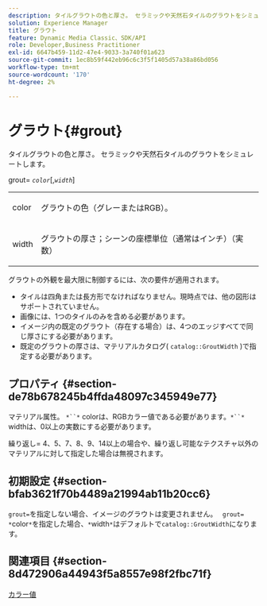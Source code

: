```yaml
---
description: タイルグラウトの色と厚さ。 セラミックや天然石タイルのグラウトをシミュレートします。
solution: Experience Manager
title: グラウト
feature: Dynamic Media Classic、SDK/API
role: Developer,Business Practitioner
exl-id: 6647b459-11d2-47e4-9033-3a740f01a623
source-git-commit: 1ec8b59f442eb96c6c3f5f1405d57a38a86bd056
workflow-type: tm+mt
source-wordcount: '170'
ht-degree: 2%

---
```


# グラウト{#grout}

タイルグラウトの色と厚さ。 セラミックや天然石タイルのグラウトをシミュレートします。

grout= *`color`*[,*`width`*]

<table id="simpletable_302B78CFC8F14E0F962D1D2064AD1371"> 
 <tr class="strow"> 
  <td class="stentry"> <p> <span class="codeph"> <span class="varname"> color  </span> </span> </p> </td> 
  <td class="stentry"> <p>グラウトの色（グレーまたはRGB）。 </p> </td> 
 </tr> 
 <tr class="strow"> 
  <td class="stentry"> <p> <span class="codeph"> <span class="varname"> width </span> </span> </p> </td> 
  <td class="stentry"> <p>グラウトの厚さ；シーンの座標単位（通常はインチ）（実数） </p> </td> 
 </tr> 
</table>

グラウトの外観を最大限に制御するには、次の要件が適用されます。

* タイルは四角または長方形でなければなりません。現時点では、他の図形はサポートされていません。
* 画像には、1つのタイルのみを含める必要があります。
* イメージ内の既定のグラウト（存在する場合）は、4つのエッジすべてで同じ厚さにする必要があります。
* 既定のグラウトの厚さは、マテリアルカタログ( `catalog::GroutWidth` )で指定する必要があります。

## プロパティ {#section-de78b678245b4ffda48097c345949e77}

マテリアル属性。 `*``*` colorは、RGBカラー値である必要があります。`*``*` widthは、0以上の実数にする必要があります。

繰り返し= 4、5、7、8、9、14以上の場合や、繰り返し可能なテクスチャ以外のマテリアルに対して指定した場合は無視されます。

## 初期設定 {#section-bfab3621f70b4489a21994ab11b20cc6}

`grout=`を指定しない場合、イメージのグラウトは変更されません。 ` grout= *`color`*`を指定した場合、`*`width`*`はデフォルトで`catalog::GroutWidth`になります。

## 関連項目 {#section-8d472906a44943f5a8557e98f2fbc71f}

[カラー値](../../../../../ir-api/http-protocol/image-rendering-api-ref/c-ir-http-protocol-ref/c-ir-http-protocol-syntax-and-features/r-ir-color-values.md#reference-657f95c0841742d2a55a48bc938303f6)
